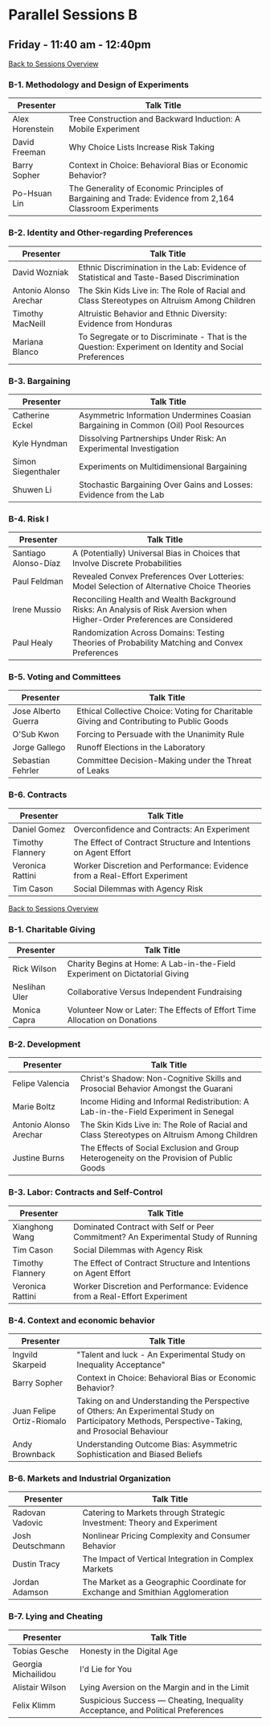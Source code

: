 # Parallel Sessions B
## Friday - 11:40 am - 12:40pm
[Back to Sessions Overview](README.md)

### **B-1. Methodology and Design of Experiments**

Presenter     | Talk Title
--------------|------------
Alex Horenstein | Tree Construction and Backward Induction: A Mobile Experiment
David Freeman | Why Choice Lists Increase Risk Taking
Barry Sopher  | Context in Choice:  Behavioral Bias or Economic Behavior?
Po-Hsuan Lin  | The Generality of Economic Principles of Bargaining and Trade: Evidence from 2,164 Classroom Experiments

### **B-2. Identity and Other-regarding Preferences**

Presenter     | Talk Title
--------------|------------
David Wozniak | Ethnic Discrimination in the Lab: Evidence of Statistical and Taste-Based Discrimination
Antonio Alonso Arechar |	The Skin Kids Live in: The Role of Racial and Class Stereotypes on Altruism Among Children
Timothy MacNeill | Altruistic Behavior and Ethnic Diversity: Evidence from Honduras
Mariana Blanco | To Segregate or to Discriminate - That is the Question: Experiment on Identity and Social Preferences

### **B-3. Bargaining**

Presenter     | Talk Title
--------------|------------
Catherine Eckel |	Asymmetric Information Undermines Coasian Bargaining in Common (Oil) Pool Resources
Kyle Hyndman |	Dissolving Partnerships Under Risk: An Experimental Investigation
Simon Siegenthaler |	Experiments on Multidimensional Bargaining
Shuwen Li | Stochastic Bargaining Over Gains and Losses: Evidence from the Lab

### **B-4. Risk I**

Presenter     | Talk Title
--------------|------------
Santiago Alonso-Díaz |	A (Potentially) Universal Bias in Choices that Involve Discrete Probabilities
Paul Feldman |	Revealed Convex Preferences Over Lotteries: Model Selection of Alternative Choice Theories
Irene Mussio |	Reconciling Health and Wealth Background Risks: An Analysis of Risk Aversion when Higher-Order Preferences are Considered
Paul Healy |	Randomization Across Domains: Testing Theories of Probability Matching and Convex Preferences

### **B-5. Voting and Committees**

Presenter     | Talk Title
--------------|------------
Jose Alberto Guerra |	Ethical Collective Choice: Voting for Charitable Giving and Contributing to Public Goods
O'Sub Kwon |	Forcing to Persuade with the Unanimity Rule
Jorge Gallego |	Runoff Elections in the Laboratory
Sebastian Fehrler |	Committee Decision-Making under the Threat of Leaks

### **B-6. Contracts**

Presenter     | Talk Title
--------------|------------
Daniel Gomez 	|	Overconfidence and Contracts: An Experiment
Timothy Flannery | The Effect of Contract Structure and Intentions on Agent Effort
Veronica Rattini | Worker Discretion and Performance: Evidence from a Real-Effort Experiment
Tim Cason | Social Dilemmas with Agency Risk


[Back to Sessions Overview](README.md)





### **B-1. Charitable Giving**

Presenter     | Talk Title
--------------|------------
Rick Wilson  | Charity Begins at Home: A Lab-in-the-Field Experiment on Dictatorial Giving
Neslihan Uler | Collaborative Versus Independent Fundraising
Monica Capra  | Volunteer Now or Later: The Effects of Effort Time Allocation on Donations

### **B-2. Development**

Presenter     | Talk Title
--------------|------------
Felipe Valencia | Christ's Shadow: Non-Cognitive Skills and Prosocial Behavior Amongst the Guarani
Marie Boltz  | Income Hiding and Informal Redistribution: A Lab-in-the-Field Experiment in Senegal
Antonio Alonso Arechar | The Skin Kids Live in: The Role of Racial and Class Stereotypes on Altruism Among Children
Justine Burns   | The Effects of Social Exclusion and Group Heterogeneity on the Provision of Public Goods

### **B-3. Labor: Contracts and Self-Control**

Presenter     | Talk Title
--------------|------------
Xianghong Wang | Dominated Contract with Self or Peer Commitment? An Experimental Study of Running
Tim Cason | Social Dilemmas with Agency Risk
Timothy Flannery | The Effect of Contract Structure and Intentions on Agent Effort
Veronica Rattini | Worker Discretion and Performance: Evidence from a Real-Effort Experiment

### **B-4. Context and economic behavior**

Presenter     | Talk Title
--------------|------------
Ingvild Skarpeid | "Talent and luck - An Experimental Study on Inequality Acceptance"
Barry Sopher | Context in Choice:  Behavioral Bias or Economic Behavior?
Juan Felipe Ortiz-Riomalo | Taking on and Understanding the Perspective of Others: An Experimental Study on Participatory Methods, Perspective-Taking, and Prosocial Behaviour 
Andy Brownback | Understanding Outcome Bias: Asymmetric Sophistication and Biased Beliefs



### **B-6. Markets and Industrial Organization**

Presenter     | Talk Title
--------------|------------
Radovan Vadovic | Catering to Markets through Strategic Investment: Theory and Experiment
Josh Deutschmann | Nonlinear Pricing Complexity and Consumer Behavior
Dustin Tracy | The Impact of Vertical Integration in Complex Markets
Jordan Adamson | The Market as a Geographic Coordinate for Exchange and Smithian Agglomeration


### **B-7. Lying and Cheating**

Presenter     | Talk Title
--------------|------------
Tobias Gesche | Honesty in the Digital Age
Georgia Michailidou | I'd Lie for You
Alistair Wilson | Lying Aversion on the Margin and in the Limit
Felix Klimm | Suspicious Success — Cheating, Inequality Acceptance, and Political Preferences

